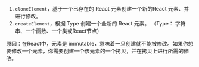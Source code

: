 

1. `cloneElement`，基于一个已存在的 React 元素创建一个新的React 元素、并进行修改。
2. `createElement`，根据 Type 创建一个全新的 React 元素。 （Type： 字符串、一个函数、一个类或React节点） 

原因：在React中，元素是 immutable，意味着一旦创建就不能被修改。如果你想要修改一个元素，你需要创建一个该元素的一个拷贝，并在拷贝上进行所需的修改。


